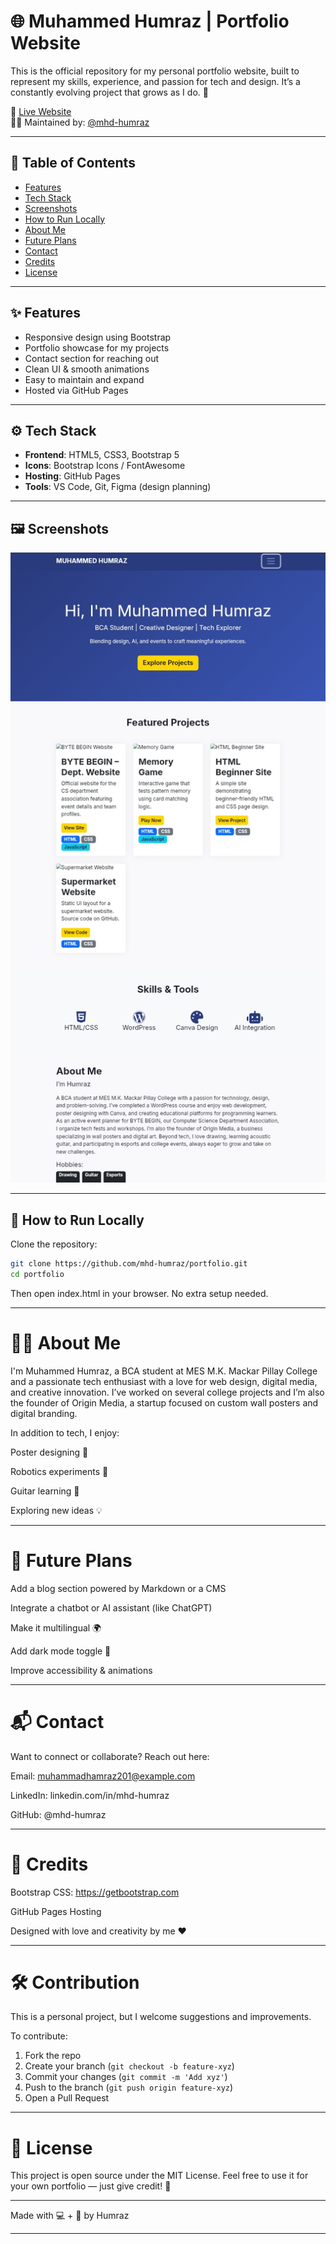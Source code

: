 

# 🌐 Muhammed Humraz | Portfolio Website

This is the official repository for my personal portfolio website, built to represent my skills, experience, and passion for tech and design. It’s a constantly evolving project that grows as I do. 🚀

🔗 [Live Website](https://mhd-humraz.github.io/portfolio/)  
🧑‍💻 Maintained by: [@mhd-humraz](https://github.com/mhd-humraz)

---

## 📌 Table of Contents

- [Features](#-features)
- [Tech Stack](#-tech-stack)
- [Screenshots](#-screenshots)
- [How to Run Locally](#-how-to-run-locally)
- [About Me](#-about-me)
- [Future Plans](#-future-plans)
- [Contact](#-contact)
- [Credits](#-credits)
- [License](#-license)

---

## ✨ Features

- Responsive design using Bootstrap
- Portfolio showcase for my projects
- Contact section for reaching out
- Clean UI & smooth animations
- Easy to maintain and expand
- Hosted via GitHub Pages

---

## ⚙️ Tech Stack

- **Frontend**: HTML5, CSS3, Bootstrap 5
- **Icons**: Bootstrap Icons / FontAwesome
- **Hosting**: GitHub Pages
- **Tools**: VS Code, Git, Figma (design planning)

---

## 🖼 Screenshots



![Portfolio Screenshot](Previewimg.jpg) 

---

## 🧪 How to Run Locally

Clone the repository:

```bash
git clone https://github.com/mhd-humraz/portfolio.git
cd portfolio
```
Then open index.html in your browser. No extra setup needed.


---

# 👨‍🎓 About Me

I'm Muhammed Humraz, a BCA student at MES M.K. Mackar Pillay College and a passionate tech enthusiast with a love for web design, digital media, and creative innovation. I’ve worked on several college projects and I’m also the founder of Origin Media, a startup focused on custom wall posters and digital branding.

In addition to tech, I enjoy:

Poster designing 🎨

Robotics experiments 🤖

Guitar learning 🎸

Exploring new ideas 💡



---

# 🔮 Future Plans

Add a blog section powered by Markdown or a CMS

Integrate a chatbot or AI assistant (like ChatGPT)

Make it multilingual 🌍

Add dark mode toggle 🌙

Improve accessibility & animations



---

# 📬 Contact

Want to connect or collaborate? Reach out here:

Email: muhammadhamraz201@example.com

LinkedIn: linkedin.com/in/mhd-humraz

GitHub: @mhd-humraz



---

# 🤝 Credits

Bootstrap CSS: https://getbootstrap.com

GitHub Pages Hosting

Designed with love and creativity by me ❤️



---

# 🛠️ Contribution

This is a personal project, but I welcome suggestions and improvements.

To contribute:

1. Fork the repo
2. Create your branch (`git checkout -b feature-xyz`)
3. Commit your changes (`git commit -m 'Add xyz'`)
4. Push to the branch (`git push origin feature-xyz`)
5. Open a Pull Request


---

# 📜 License

This project is open source under the MIT License.
Feel free to use it for your own portfolio — just give credit! 🙌


---

Made with 💻 + 🎨 by Humraz

---

